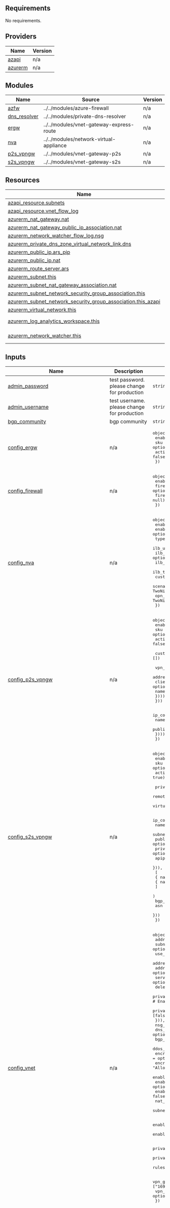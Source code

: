 

<!-- BEGIN_TF_DOCS -->
## Requirements

No requirements.

## Providers

| Name | Version |
|------|---------|
| <a name="provider_azapi"></a> [azapi](#provider\_azapi) | n/a |
| <a name="provider_azurerm"></a> [azurerm](#provider\_azurerm) | n/a |

## Modules

| Name | Source | Version |
|------|--------|---------|
| <a name="module_azfw"></a> [azfw](#module\_azfw) | ../../modules/azure-firewall | n/a |
| <a name="module_dns_resolver"></a> [dns\_resolver](#module\_dns\_resolver) | ../../modules/private-dns-resolver | n/a |
| <a name="module_ergw"></a> [ergw](#module\_ergw) | ../../modules/vnet-gateway-express-route | n/a |
| <a name="module_nva"></a> [nva](#module\_nva) | ../../modules/network-virtual-appliance | n/a |
| <a name="module_p2s_vpngw"></a> [p2s\_vpngw](#module\_p2s\_vpngw) | ../../modules/vnet-gateway-p2s | n/a |
| <a name="module_s2s_vpngw"></a> [s2s\_vpngw](#module\_s2s\_vpngw) | ../../modules/vnet-gateway-s2s | n/a |

## Resources

| Name | Type |
|------|------|
| [azapi_resource.subnets](https://registry.terraform.io/providers/azure/azapi/latest/docs/resources/resource) | resource |
| [azapi_resource.vnet_flow_log](https://registry.terraform.io/providers/azure/azapi/latest/docs/resources/resource) | resource |
| [azurerm_nat_gateway.nat](https://registry.terraform.io/providers/hashicorp/azurerm/latest/docs/resources/nat_gateway) | resource |
| [azurerm_nat_gateway_public_ip_association.nat](https://registry.terraform.io/providers/hashicorp/azurerm/latest/docs/resources/nat_gateway_public_ip_association) | resource |
| [azurerm_network_watcher_flow_log.nsg](https://registry.terraform.io/providers/hashicorp/azurerm/latest/docs/resources/network_watcher_flow_log) | resource |
| [azurerm_private_dns_zone_virtual_network_link.dns](https://registry.terraform.io/providers/hashicorp/azurerm/latest/docs/resources/private_dns_zone_virtual_network_link) | resource |
| [azurerm_public_ip.ars_pip](https://registry.terraform.io/providers/hashicorp/azurerm/latest/docs/resources/public_ip) | resource |
| [azurerm_public_ip.nat](https://registry.terraform.io/providers/hashicorp/azurerm/latest/docs/resources/public_ip) | resource |
| [azurerm_route_server.ars](https://registry.terraform.io/providers/hashicorp/azurerm/latest/docs/resources/route_server) | resource |
| [azurerm_subnet.this](https://registry.terraform.io/providers/hashicorp/azurerm/latest/docs/resources/subnet) | resource |
| [azurerm_subnet_nat_gateway_association.nat](https://registry.terraform.io/providers/hashicorp/azurerm/latest/docs/resources/subnet_nat_gateway_association) | resource |
| [azurerm_subnet_network_security_group_association.this](https://registry.terraform.io/providers/hashicorp/azurerm/latest/docs/resources/subnet_network_security_group_association) | resource |
| [azurerm_subnet_network_security_group_association.this_azapi](https://registry.terraform.io/providers/hashicorp/azurerm/latest/docs/resources/subnet_network_security_group_association) | resource |
| [azurerm_virtual_network.this](https://registry.terraform.io/providers/hashicorp/azurerm/latest/docs/resources/virtual_network) | resource |
| [azurerm_log_analytics_workspace.this](https://registry.terraform.io/providers/hashicorp/azurerm/latest/docs/data-sources/log_analytics_workspace) | data source |
| [azurerm_network_watcher.this](https://registry.terraform.io/providers/hashicorp/azurerm/latest/docs/data-sources/network_watcher) | data source |

## Inputs

| Name | Description | Type | Default | Required |
|------|-------------|------|---------|:--------:|
| <a name="input_admin_password"></a> [admin\_password](#input\_admin\_password) | test password. please change for production | `string` | `"Password123"` | no |
| <a name="input_admin_username"></a> [admin\_username](#input\_admin\_username) | test username. please change for production | `string` | `"azureuser"` | no |
| <a name="input_bgp_community"></a> [bgp\_community](#input\_bgp\_community) | bgp community | `string` | `null` | no |
| <a name="input_config_ergw"></a> [config\_ergw](#input\_config\_ergw) | n/a | <pre>object({<br>    enable        = optional(bool, false)<br>    sku           = optional(string, "ErGw1AZ")<br>    active_active = optional(bool, false)<br>  })</pre> | <pre>{<br>  "enable": false,<br>  "sku": "ErGw1AZ"<br>}</pre> | no |
| <a name="input_config_firewall"></a> [config\_firewall](#input\_config\_firewall) | n/a | <pre>object({<br>    enable             = optional(bool, false)<br>    firewall_sku       = optional(string, "Basic")<br>    firewall_policy_id = optional(string, null)<br>  })</pre> | <pre>{<br>  "enable": false,<br>  "firewall_policy_id": null,<br>  "firewall_sku": "Basic"<br>}</pre> | no |
| <a name="input_config_nva"></a> [config\_nva](#input\_config\_nva) | n/a | <pre>object({<br>    enable           = optional(bool, false)<br>    enable_ipv6      = optional(bool, false)<br>    type             = optional(string, "cisco")<br>    ilb_untrust_ip   = optional(string)<br>    ilb_trust_ip     = optional(string)<br>    ilb_untrust_ipv6 = optional(string)<br>    ilb_trust_ipv6   = optional(string)<br>    custom_data      = optional(string)<br>    scenario_option  = optional(string, "TwoNics") # Active-Active, TwoNics<br>    opn_type         = optional(string, "TwoNics") # Primary, Secondary, TwoNics<br>  })</pre> | <pre>{<br>  "custom_data": null,<br>  "enable": false,<br>  "enable_ipv6": false,<br>  "internal_lb_addr": null,<br>  "opn_type": "TwoNics",<br>  "scenario_option": "TwoNics",<br>  "type": "cisco"<br>}</pre> | no |
| <a name="input_config_p2s_vpngw"></a> [config\_p2s\_vpngw](#input\_config\_p2s\_vpngw) | n/a | <pre>object({<br>    enable        = optional(bool, false)<br>    sku           = optional(string, "VpnGw1AZ")<br>    active_active = optional(bool, false)<br><br>    custom_route_address_prefixes = optional(list(string), [])<br><br>    vpn_client_configuration = optional(object({<br>      address_space = optional(list(string))<br>      clients = optional(list(object({<br>        name = string<br>      })))<br>    }))<br><br>    ip_configuration = optional(list(object({<br>      name                   = string<br>      public_ip_address_name = optional(string)<br>    })))<br>  })</pre> | <pre>{<br>  "enable": false,<br>  "ip_configuration": [<br>    {<br>      "name": "ip-config",<br>      "public_ip_address_name": null<br>    }<br>  ],<br>  "sku": "VpnGw1AZ"<br>}</pre> | no |
| <a name="input_config_s2s_vpngw"></a> [config\_s2s\_vpngw](#input\_config\_s2s\_vpngw) | n/a | <pre>object({<br>    enable        = optional(bool, false)<br>    sku           = optional(string, "VpnGw1AZ")<br>    active_active = optional(bool, true)<br><br>    private_ip_address_enabled  = optional(bool, true)<br>    remote_vnet_traffic_enabled = optional(bool, true)<br>    virtual_wan_traffic_enabled = optional(bool, true)<br><br>    ip_configuration = optional(list(object({<br>      name                          = string<br>      subnet_id                     = optional(string)<br>      public_ip_address_name        = optional(string)<br>      private_ip_address_allocation = optional(string)<br>      apipa_addresses               = optional(list(string))<br>      })),<br>      [<br>        { name = "ipconf0" },<br>        { name = "ipconf1" }<br>      ]<br>    )<br>    bgp_settings = optional(object({<br>      asn = optional(string)<br>    }))<br>  })</pre> | <pre>{<br>  "active_active": true,<br>  "bgp_settings": {<br>    "asn": 65515<br>  },<br>  "enable": false,<br>  "ip_configuration": [<br>    {<br>      "name": "ip-config0"<br>    },<br>    {<br>      "name": "ip-config1"<br>    }<br>  ],<br>  "sku": "VpnGw1AZ"<br>}</pre> | no |
| <a name="input_config_vnet"></a> [config\_vnet](#input\_config\_vnet) | n/a | <pre>object({<br>    address_space = list(string)<br>    subnets = optional(map(object({<br>      use_azapi                                     = optional(list(bool), [false])<br>      address_prefixes                              = list(string)<br>      address_prefixes_v6                           = optional(list(string), [])<br>      service_endpoints                             = optional(list(string), [])<br>      delegate                                      = optional(list(string), [])<br>      private_endpoint_network_policies             = optional(list(string), ["Disabled"]) # Enabled, Disabled, NetworkSecurityGroupEnabled, RouteTableEnabled<br>      private_link_service_network_policies_enabled = optional(list(bool), [false])<br>    })), {})<br>    nsg_id                       = optional(string)<br>    dns_servers                  = optional(list(string))<br>    bgp_community                = optional(string, null)<br>    ddos_protection_plan_id      = optional(string, null)<br>    encryption_enabled           = optional(bool, false)<br>    encryption_enforcement       = optional(string, "AllowUnencrypted") # DropUnencrypted, AllowUnencrypted<br>    enable_private_dns_resolver  = optional(bool, false)<br>    enable_ars                   = optional(bool, false)<br>    enable_express_route_gateway = optional(bool, false)<br>    nat_gateway_subnet_names     = optional(list(string), [])<br>    subnet_names_private_dns     = optional(list(string), [])<br><br>    enable_vnet_flow_logs           = optional(bool, false)<br>    enable_vnet_flow_logs_analytics = optional(bool, true)<br><br>    private_dns_inbound_subnet_name  = optional(string, null)<br>    private_dns_outbound_subnet_name = optional(string, null)<br>    ruleset_dns_forwarding_rules     = optional(map(any), {})<br><br>    vpn_gateway_ip_config0_apipa_addresses = optional(list(string), ["169.254.21.1"])<br>    vpn_gateway_ip_config1_apipa_addresses = optional(list(string), ["169.254.21.5"])<br>  })</pre> | n/a | yes |
| <a name="input_delegation"></a> [delegation](#input\_delegation) | n/a | <pre>list(object({<br>    name = string<br>    service_delegation = list(object({<br>      name    = string<br>      actions = list(string)<br>    }))<br>  }))</pre> | <pre>[<br>  {<br>    "name": "Microsoft.Web/serverFarms",<br>    "service_delegation": [<br>      {<br>        "actions": [<br>          "Microsoft.Network/virtualNetworks/subnets/action"<br>        ],<br>        "name": "Microsoft.Web/serverFarms"<br>      }<br>    ]<br>  },<br>  {<br>    "name": "Microsoft.Network/dnsResolvers",<br>    "service_delegation": [<br>      {<br>        "actions": [<br>          "Microsoft.Network/virtualNetworks/subnets/join/action"<br>        ],<br>        "name": "Microsoft.Network/dnsResolvers"<br>      }<br>    ]<br>  }<br>]</pre> | no |
| <a name="input_deploy_windows_mgmt"></a> [deploy\_windows\_mgmt](#input\_deploy\_windows\_mgmt) | deploy windows management vm in a management subnet | `bool` | `false` | no |
| <a name="input_dns_zone_linked_rulesets"></a> [dns\_zone\_linked\_rulesets](#input\_dns\_zone\_linked\_rulesets) | private dns rulesets | `map(any)` | `{}` | no |
| <a name="input_dns_zones_linked_to_vnet"></a> [dns\_zones\_linked\_to\_vnet](#input\_dns\_zones\_linked\_to\_vnet) | dns zones linked to vnet | <pre>list(object({<br>    name                 = string<br>    registration_enabled = optional(bool, false)<br>  }))</pre> | `[]` | no |
| <a name="input_enable_diagnostics"></a> [enable\_diagnostics](#input\_enable\_diagnostics) | enable diagnostics | `bool` | `false` | no |
| <a name="input_enable_ipv6"></a> [enable\_ipv6](#input\_enable\_ipv6) | enable ipv6 | `bool` | `false` | no |
| <a name="input_env"></a> [env](#input\_env) | environment name | `string` | `"dev"` | no |
| <a name="input_flow_log_nsg_ids"></a> [flow\_log\_nsg\_ids](#input\_flow\_log\_nsg\_ids) | flow log nsg id | `list(string)` | `[]` | no |
| <a name="input_location"></a> [location](#input\_location) | vnet region location | `string` | n/a | yes |
| <a name="input_log_analytics_workspace_name"></a> [log\_analytics\_workspace\_name](#input\_log\_analytics\_workspace\_name) | log analytics workspace name | `string` | `null` | no |
| <a name="input_mgmt_subnet_address_prefix"></a> [mgmt\_subnet\_address\_prefix](#input\_mgmt\_subnet\_address\_prefix) | management subnet address prefix | `string` | `""` | no |
| <a name="input_network_watcher_name"></a> [network\_watcher\_name](#input\_network\_watcher\_name) | network watcher name | `string` | `null` | no |
| <a name="input_network_watcher_resource_group_name"></a> [network\_watcher\_resource\_group\_name](#input\_network\_watcher\_resource\_group\_name) | network watcher resource group name | `string` | `null` | no |
| <a name="input_nsg_subnet_map"></a> [nsg\_subnet\_map](#input\_nsg\_subnet\_map) | subnets to associate to nsg | `map(any)` | `{}` | no |
| <a name="input_nva_image"></a> [nva\_image](#input\_nva\_image) | source image reference | `map(any)` | <pre>{<br>  "cisco": {<br>    "offer": "cisco-csr-1000v",<br>    "publisher": "cisco",<br>    "sku": "17_3_4a-byol",<br>    "version": "latest"<br>  },<br>  "linux": {<br>    "offer": "0001-com-ubuntu-server-focal",<br>    "publisher": "Canonical",<br>    "sku": "20_04-lts",<br>    "version": "latest"<br>  },<br>  "opnsense": {<br>    "offer": "freebsd-13_1",<br>    "publisher": "thefreebsdfoundation",<br>    "sku": "13_1-release",<br>    "version": "latest"<br>  }<br>}</pre> | no |
| <a name="input_opn_script_uri"></a> [opn\_script\_uri](#input\_opn\_script\_uri) | URI for Custom OPN Script and Config | `string` | `"https://raw.githubusercontent.com/kaysalawu/opnazure/master/scripts/"` | no |
| <a name="input_opn_type"></a> [opn\_type](#input\_opn\_type) | opn type = Primary, Secondary, TwoNics | `string` | `"TwoNics"` | no |
| <a name="input_opn_version"></a> [opn\_version](#input\_opn\_version) | OPN Version | `string` | `"23.7"` | no |
| <a name="input_prefix"></a> [prefix](#input\_prefix) | prefix to append before all resources | `string` | n/a | yes |
| <a name="input_resource_group"></a> [resource\_group](#input\_resource\_group) | resource group name | `any` | n/a | yes |
| <a name="input_scenario_option"></a> [scenario\_option](#input\_scenario\_option) | scenario\_option = Active-Active, TwoNics | `string` | `"TwoNics"` | no |
| <a name="input_shell_script_name"></a> [shell\_script\_name](#input\_shell\_script\_name) | Shell Script to be executed | `string` | `"configureopnsense.sh"` | no |
| <a name="input_ssh_public_key"></a> [ssh\_public\_key](#input\_ssh\_public\_key) | sh public key data | `string` | `null` | no |
| <a name="input_storage_account"></a> [storage\_account](#input\_storage\_account) | storage account object | `any` | `null` | no |
| <a name="input_tags"></a> [tags](#input\_tags) | tags for all hub resources | `map(any)` | `{}` | no |
| <a name="input_trusted_subnet_address_prefix"></a> [trusted\_subnet\_address\_prefix](#input\_trusted\_subnet\_address\_prefix) | trusted subnet address prefix | `string` | `""` | no |
| <a name="input_user_assigned_ids"></a> [user\_assigned\_ids](#input\_user\_assigned\_ids) | resource ids of user assigned identity | `list(string)` | `[]` | no |
| <a name="input_vnets_linked_to_ruleset"></a> [vnets\_linked\_to\_ruleset](#input\_vnets\_linked\_to\_ruleset) | private dns rulesets | <pre>list(object({<br>    name    = string<br>    vnet_id = string<br>  }))</pre> | `[]` | no |
| <a name="input_vpn_client_configuration"></a> [vpn\_client\_configuration](#input\_vpn\_client\_configuration) | vpn client configuration for vnet gateway | <pre>object({<br>    address_space = list(string)<br>    clients = list(object({<br>      name = string<br>    }))<br>  })</pre> | <pre>{<br>  "address_space": [],<br>  "clients": []<br>}</pre> | no |
| <a name="input_walinux_version"></a> [walinux\_version](#input\_walinux\_version) | WALinuxAgent Version | `string` | `"2.9.1.1"` | no |

## Outputs

| Name | Description |
|------|-------------|
| <a name="output_ars"></a> [ars](#output\_ars) | n/a |
| <a name="output_ars_bgp_asn"></a> [ars\_bgp\_asn](#output\_ars\_bgp\_asn) | n/a |
| <a name="output_ars_bgp_ip0"></a> [ars\_bgp\_ip0](#output\_ars\_bgp\_ip0) | n/a |
| <a name="output_ars_bgp_ip1"></a> [ars\_bgp\_ip1](#output\_ars\_bgp\_ip1) | n/a |
| <a name="output_ars_public_pip"></a> [ars\_public\_pip](#output\_ars\_public\_pip) | n/a |
| <a name="output_ergw"></a> [ergw](#output\_ergw) | n/a |
| <a name="output_ergw_name"></a> [ergw\_name](#output\_ergw\_name) | n/a |
| <a name="output_ergw_public_ip"></a> [ergw\_public\_ip](#output\_ergw\_public\_ip) | n/a |
| <a name="output_firewall"></a> [firewall](#output\_firewall) | n/a |
| <a name="output_firewall_private_ip"></a> [firewall\_private\_ip](#output\_firewall\_private\_ip) | n/a |
| <a name="output_firewall_public_ip"></a> [firewall\_public\_ip](#output\_firewall\_public\_ip) | n/a |
| <a name="output_p2s_client_certificates"></a> [p2s\_client\_certificates](#output\_p2s\_client\_certificates) | n/a |
| <a name="output_p2s_client_certificates_cert_name"></a> [p2s\_client\_certificates\_cert\_name](#output\_p2s\_client\_certificates\_cert\_name) | n/a |
| <a name="output_p2s_client_certificates_cert_pem"></a> [p2s\_client\_certificates\_cert\_pem](#output\_p2s\_client\_certificates\_cert\_pem) | n/a |
| <a name="output_p2s_client_certificates_cert_pfx"></a> [p2s\_client\_certificates\_cert\_pfx](#output\_p2s\_client\_certificates\_cert\_pfx) | n/a |
| <a name="output_p2s_client_certificates_cert_pfx_password"></a> [p2s\_client\_certificates\_cert\_pfx\_password](#output\_p2s\_client\_certificates\_cert\_pfx\_password) | n/a |
| <a name="output_p2s_client_certificates_print"></a> [p2s\_client\_certificates\_print](#output\_p2s\_client\_certificates\_print) | n/a |
| <a name="output_p2s_client_certificates_private_key_pem"></a> [p2s\_client\_certificates\_private\_key\_pem](#output\_p2s\_client\_certificates\_private\_key\_pem) | n/a |
| <a name="output_p2s_vpngw"></a> [p2s\_vpngw](#output\_p2s\_vpngw) | n/a |
| <a name="output_p2s_vpngw_public_ip"></a> [p2s\_vpngw\_public\_ip](#output\_p2s\_vpngw\_public\_ip) | n/a |
| <a name="output_private_dns_forwarding_ruleset"></a> [private\_dns\_forwarding\_ruleset](#output\_private\_dns\_forwarding\_ruleset) | n/a |
| <a name="output_private_dns_inbound_ep"></a> [private\_dns\_inbound\_ep](#output\_private\_dns\_inbound\_ep) | n/a |
| <a name="output_private_dns_outbound_ep"></a> [private\_dns\_outbound\_ep](#output\_private\_dns\_outbound\_ep) | n/a |
| <a name="output_private_dns_resolver"></a> [private\_dns\_resolver](#output\_private\_dns\_resolver) | n/a |
| <a name="output_s2s_vpngw"></a> [s2s\_vpngw](#output\_s2s\_vpngw) | n/a |
| <a name="output_s2s_vpngw_bgp_asn"></a> [s2s\_vpngw\_bgp\_asn](#output\_s2s\_vpngw\_bgp\_asn) | n/a |
| <a name="output_s2s_vpngw_bgp_default_ip0"></a> [s2s\_vpngw\_bgp\_default\_ip0](#output\_s2s\_vpngw\_bgp\_default\_ip0) | n/a |
| <a name="output_s2s_vpngw_bgp_default_ip1"></a> [s2s\_vpngw\_bgp\_default\_ip1](#output\_s2s\_vpngw\_bgp\_default\_ip1) | n/a |
| <a name="output_s2s_vpngw_private_ip0"></a> [s2s\_vpngw\_private\_ip0](#output\_s2s\_vpngw\_private\_ip0) | n/a |
| <a name="output_s2s_vpngw_private_ip1"></a> [s2s\_vpngw\_private\_ip1](#output\_s2s\_vpngw\_private\_ip1) | n/a |
| <a name="output_s2s_vpngw_public_ip0"></a> [s2s\_vpngw\_public\_ip0](#output\_s2s\_vpngw\_public\_ip0) | n/a |
| <a name="output_s2s_vpngw_public_ip1"></a> [s2s\_vpngw\_public\_ip1](#output\_s2s\_vpngw\_public\_ip1) | n/a |
| <a name="output_subnets"></a> [subnets](#output\_subnets) | n/a |
| <a name="output_vnet"></a> [vnet](#output\_vnet) | n/a |
<!-- END_TF_DOCS -->
